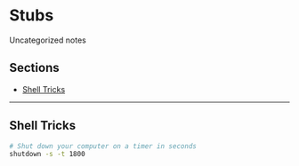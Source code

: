 # Stubs

Uncategorized notes

## Sections

-  [Shell Tricks](#shell-tricks)

---

## Shell Tricks

```bash
# Shut down your computer on a timer in seconds
shutdown -s -t 1800
```
